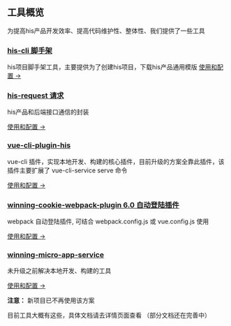 <!--
 * @Author: smallalso<hu141418@gmail.com>
 * @Date: 2020-12-16 20:39:45
 * @LastEditors: smallalso<hu141418@gmail.com>
 * @LastEditTime: 2020-12-18 13:50:03
 * @FilePath: /his-doc/docs/tool/index.md
-->

## 工具概览

为提高his产品开发效率、提高代码维护性、整体性、我们提供了一些工具

### [his-cli 脚手架](./his-cli.html)

  his项目脚手架工具，主要提供为了创建his项目，下载his产品通用模版 [使用和配置 →](./his-cli.html)

### [his-request 请求](./his-request.html)

his产品和后端接口通信的封装

[使用和配置 →](./his-request.html)

### [vue-cli-plugin-his](./vue-cli-plugin-his.html)

vue-cli 插件，实现本地开发、构建的核心插件，目前升级的方案全靠此插件，该插件主要扩展了 vue-cli-service serve 命令

[使用和配置 →](./vue-cli-plugin-his.html)

### [winning-cookie-webpack-plugin 6.0 自动登陆插件](./winning-cookie-webpack-plugin.html)

webpack 自动登陆插件, 可结合 webpack.config.js 或 vue.config.js 使用

[使用和配置 →](./winning-cookie-webpack-plugin.html)

### [winning-micro-app-service](./winning-micro-app-service.html)

未升级之前解决本地开发、构建的工具

[使用和配置 →](./winning-micro-app-service.html)

__注意：__ 新项目已不再使用该方案

目前工具大概有这些，具体文档请去详情页面查看 （部分文档还在完善中）

